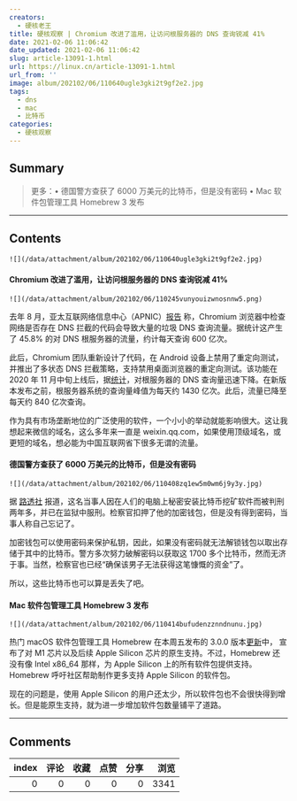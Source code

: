 ```yaml
---
creators:
  - 硬核老王
title: 硬核观察 | Chromium 改进了滥用，让访问根服务器的 DNS 查询锐减 41%
date: 2021-02-06 11:06:42
date_updated: 2021-02-06 11:06:42
slug: article-13091-1.html
url: https://linux.cn/article-13091-1.html
url_from: ''
image: album/202102/06/110640ugle3gki2t9gf2e2.jpg
tags:
  - dns
  - mac
  - 比特币
categories:
  - 硬核观察
---
```


## Summary

> 更多：• 德国警方查获了 6000 万美元的比特币，但是没有密码 • Mac 软件包管理工具 Homebrew 3 发布

***

<!-- more -->

## Contents

`![](/data/attachment/album/202102/06/110640ugle3gki2t9gf2e2.jpg)`

#### Chromium 改进了滥用，让访问根服务器的 DNS 查询锐减 41%

`![](/data/attachment/album/202102/06/110245vunyouizwnosnnw5.png)`

去年 8 月，亚太互联网络信息中心（APNIC）[报告](https://www.solidot.org/story?sid=65317) 称，Chromium 浏览器中检查网络是否存在 DNS 拦截的代码会导致大量的垃圾 DNS 查询流量。据统计这产生了 45.8% 的对 DNS 根服务器的流量，约计每天查询 600 亿次。

此后，Chromium 团队重新设计了代码，在 Android 设备上禁用了重定向测试，并推出了多状态 DNS 拦截策略，支持禁用桌面浏览器的重定向测试。该功能在 2020 年 11 月中旬上线后，据[统计](https://blog.apnic.net/2021/02/04/how-chromium-reduces-root-dns-traffic/)，对根服务器的 DNS 查询量迅速下降。在新版本发布之前，根服务器系统的查询量峰值为每天约 1430 亿次。此后，流量已降至每天约 840 亿次查询。

作为具有市场垄断地位的广泛使用的软件，一个小小的举动就能影响很大。这让我想起来微信的域名，这么多年来一直是 weixin.qq.com，如果使用顶级域名，或更短的域名，想必能为中国互联网省下很多无谓的流量。

#### 德国警方查获了 6000 万美元的比特币，但是没有密码

`![](/data/attachment/album/202102/06/110408zq1ew5m0wm6j9y3y.jpg)`

据 [路透社](https://www.reuters.com/article/us-crypto-currency-germany-password/police-seize-60-million-of-bitcoin-now-wheres-the-password-idUSKBN2A511T) 报道，这名当事人因在人们的电脑上秘密安装比特币挖矿软件而被判刑两年多，并已在监狱中服刑。检察官扣押了他的加密钱包，但是没有得到密码，当事人称自己忘记了。

加密钱包可以使用密码来保护私钥，因此，如果没有密码就无法解锁钱包以取出存储于其中的比特币。警方多次努力破解密码以获取这 1700 多个比特币，然而无济于事。当然，检察官也已经“确保该男子无法获得这笔慷慨的资金”了。

所以，这些比特币也可以算是丢失了吧。 

#### Mac 软件包管理工具 Homebrew 3 发布

`![](/data/attachment/album/202102/06/110414bufudenzznndnunu.jpg)`

热门 macOS 软件包管理工具 Homebrew 在本周五发布的 3.0.0 版本[更新](https://brew.sh/2021/02/05/homebrew-3.0.0/)中， 宣布了对 M1 芯片以及后续 Apple Silicon 芯片的原生支持。不过，Homebrew 还没有像 Intel x86\_64 那样，为 Apple Silicon 上的所有软件包提供支持。Homebrew 呼吁社区帮助制作更多支持 Apple Silicon 的软件包。

现在的问题是，使用 Apple Silicon 的用户还太少，所以软件包也不会很快得到增长。但是能原生支持，就为进一步增加软件包数量铺平了道路。

***

## Comments


|   index |   评论 |   收藏 |   点赞 |   分享 |   浏览 |
|--------:|-------:|-------:|-------:|-------:|-------:|
|       0 |      0 |      0 |      0 |      0 |   3341 |
